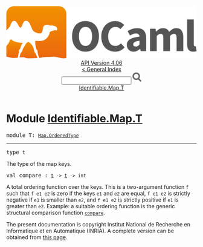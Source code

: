 <!-- ((! set title API !)) ((! set documentation !)) ((! set api !)) ((! set nobreadcrumb !)) -->
<div class="api"><header><nav class="toc brand"><a class="brand" href="https://ocaml.org/"><img src="colour-logo-gray.svg" class="svg" alt="OCaml"></a></nav><nav class="toc"><div class="toc_version"><a href="/docs" id="version-select">API Version 4.06</a></div><a href="index.html">&lt; General Index</a><div class="api_search"><input type="text" name="apisearch" id="api_search" oninput="mySearch(false);" onkeypress="this.oninput();" onclick="this.oninput();" onpaste="this.oninput();">
<img src="search_icon.svg" alt="Search" class="svg" onclick="mySearch(false)"></div>
<div id="search_results"></div><div class="toc_title"><a href="#top">Identifiable.Map.T</a></div><ul></ul></nav></header>

<h1>Module <a href="type_Identifiable.Map.T.html">Identifiable.Map.T</a></h1>

<pre><span id="MODULET"><span class="keyword">module</span> T</span>: <code class="type"><a href="Map.OrderedType.html">Map.OrderedType</a></code><code class="type"> </code></pre><hr width="100%">

<pre><span id="TYPEt"><span class="keyword">type</span> <code class="type"></code>t</span> </pre>
<div class="info ">
<div class="info-desc">
<p>The type of the map keys.</p>
</div>
</div>


<pre><span id="VALcompare"><span class="keyword">val</span> compare</span> : <code class="type"><a href="Map.OrderedType.html#TYPEt">t</a> -&gt; <a href="Map.OrderedType.html#TYPEt">t</a> -&gt; int</code></pre><div class="info ">
<div class="info-desc">
<p>A total ordering function over the keys.
          This is a two-argument function <code class="code">f</code> such that
          <code class="code">f&nbsp;e1&nbsp;e2</code> is zero if the keys <code class="code">e1</code> and <code class="code">e2</code> are equal,
          <code class="code">f&nbsp;e1&nbsp;e2</code> is strictly negative if <code class="code">e1</code> is smaller than <code class="code">e2</code>,
          and <code class="code">f&nbsp;e1&nbsp;e2</code> is strictly positive if <code class="code">e1</code> is greater than <code class="code">e2</code>.
          Example: a suitable ordering function is the generic structural
          comparison function <a href="Pervasives.html#VALcompare"><code class="code">compare</code></a>.</p>
</div>
</div>
<div class="copyright">The present documentation is copyright Institut National de Recherche en Informatique et en Automatique (INRIA). A complete version can be obtained from <a href="http://caml.inria.fr/pub/docs/manual-ocaml/">this page</a>.</div></div>